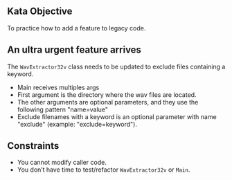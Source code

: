 ## Kata Objective

To practice how to add a feature to legacy code.

## An ultra urgent feature arrives

The `WavExtractor32v` class needs to be updated to exclude files containing a keyword.
- Main receives multiples args
- First argument is the directory where the wav files are located.
- The other arguments are optional parameters, and they use the following pattern "name=value"
- Exclude filenames with a keyword is an optional parameter with name "exclude" (example: "exclude=keyword").

## Constraints

- You cannot modify caller code.
- You don’t have time to test/refactor `WavExtractor32v` or `Main`.
